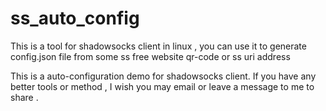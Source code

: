# ss_auto_config

This is a tool for shadowsocks client in linux , you can use it to generate config.json file from some ss free website qr-code or ss uri address

This is a auto-configuration demo for shadowsocks client.
If you have any better tools or method , I wish you may email or leave a message to me to share . 



